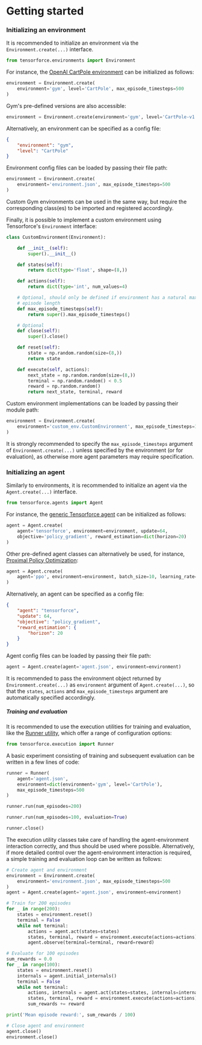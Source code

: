 Getting started
===============


### Initializing an environment

It is recommended to initialize an environment via the `Environment.create(...)` interface.

```python
from tensorforce.environments import Environment
```

For instance, the [OpenAI CartPole environment](../environments/openai_gym.html) can be initialized as follows:

```python
environment = Environment.create(
    environment='gym', level='CartPole', max_episode_timesteps=500
)
```

Gym's pre-defined versions are also accessible:

```python
environment = Environment.create(environment='gym', level='CartPole-v1')
```

Alternatively, an environment can be specified as a config file:

```json
{
    "environment": "gym",
    "level": "CartPole"
}
```

Environment config files can be loaded by passing their file path:

```python
environment = Environment.create(
    environment='environment.json', max_episode_timesteps=500
)
```

Custom Gym environments can be used in the same way, but require the corresponding class(es) to be imported and registered accordingly.

Finally, it is possible to implement a custom environment using Tensorforce's `Environment` interface:

```python
class CustomEnvironment(Environment):

    def __init__(self):
        super().__init__()

    def states(self):
        return dict(type='float', shape=(8,))

    def actions(self):
        return dict(type='int', num_values=4)

    # Optional, should only be defined if environment has a natural maximum
    # episode length
    def max_episode_timesteps(self):
        return super().max_episode_timesteps()

    # Optional
    def close(self):
        super().close()

    def reset(self):
        state = np.random.random(size=(8,))
        return state

    def execute(self, actions):
        next_state = np.random.random(size=(8,))
        terminal = np.random.random() < 0.5
        reward = np.random.random()
        return next_state, terminal, reward
```

Custom environment implementations can be loaded by passing their module path:

```python
environment = Environment.create(
    environment='custom_env.CustomEnvironment', max_episode_timesteps=10
)
```

It is strongly recommended to specify the `max_episode_timesteps` argument of `Environment.create(...)` unless specified by the environment (or for evaluation), as otherwise more agent parameters may require specification.




### Initializing an agent

Similarly to environments, it is recommended to initialize an agent via the `Agent.create(...)` interface.

```python
from tensorforce.agents import Agent
```

For instance, the [generic Tensorforce agent](../agents/tensorforce.html) can be initialized as follows:

```python
agent = Agent.create(
    agent='tensorforce', environment=environment, update=64,
    objective='policy_gradient', reward_estimation=dict(horizon=20)
)
```

Other pre-defined agent classes can alternatively be used, for instance, [Proximal Policy Optimization](../agents/ppo.html):

```python
agent = Agent.create(
    agent='ppo', environment=environment, batch_size=10, learning_rate=1e-3
)
```

Alternatively, an agent can be specified as a config file:

```json
{
    "agent": "tensorforce",
    "update": 64,
    "objective": "policy_gradient",
    "reward_estimation": {
        "horizon": 20
    }
}
```

Agent config files can be loaded by passing their file path:

```python
agent = Agent.create(agent='agent.json', environment=environment)
```

It is recommended to pass the environment object returned by `Environment.create(...)` as `environment` argument of `Agent.create(...)`, so that the `states`, `actions` and `max_episode_timesteps` argument are automatically specified accordingly.




##### Training and evaluation

It is recommended to use the execution utilities for training and evaluation, like the [Runner utility](../execution/runner.html), which offer a range of configuration options:

```python
from tensorforce.execution import Runner
```

A basic experiment consisting of training and subsequent evaluation can be written in a few lines of code:

```python
runner = Runner(
    agent='agent.json',
    environment=dict(environment='gym', level='CartPole'),
    max_episode_timesteps=500
)

runner.run(num_episodes=200)

runner.run(num_episodes=100, evaluation=True)

runner.close()
```

The execution utility classes take care of handling the agent-environment interaction correctly, and thus should be used where possible. Alternatively, if more detailed control over the agent-environment interaction is required, a simple training and evaluation loop can be written as follows:

```python
# Create agent and environment
environment = Environment.create(
    environment='environment.json', max_episode_timesteps=500
)
agent = Agent.create(agent='agent.json', environment=environment)

# Train for 200 episodes
for _ in range(200):
    states = environment.reset()
    terminal = False
    while not terminal:
        actions = agent.act(states=states)
        states, terminal, reward = environment.execute(actions=actions)
        agent.observe(terminal=terminal, reward=reward)

# Evaluate for 100 episodes
sum_rewards = 0.0
for _ in range(100):
    states = environment.reset()
    internals = agent.initial_internals()
    terminal = False
    while not terminal:
        actions, internals = agent.act(states=states, internals=internals, evaluation=True)
        states, terminal, reward = environment.execute(actions=actions)
        sum_rewards += reward

print('Mean episode reward:', sum_rewards / 100)

# Close agent and environment
agent.close()
environment.close()
```
